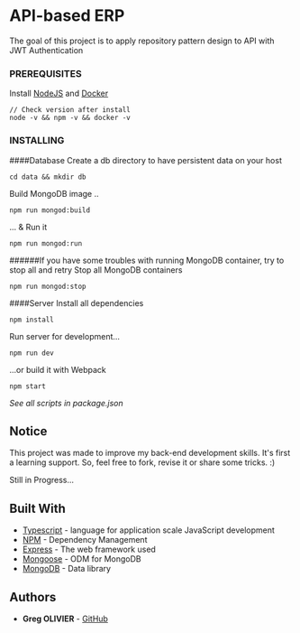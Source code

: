 # API-based ERP

The goal of this project is to apply repository pattern design to API with JWT Authentication

### PREREQUISITES

Install [NodeJS](https://nodejs.org/en/) and [Docker](https://docs.docker.com/install/#nightly-builds)


```
// Check version after install
node -v && npm -v && docker -v

```

### INSTALLING
####Database
Create a db directory to have persistent data on your host
```
cd data && mkdir db
```

Build MongoDB image ..
```
npm run mongod:build
```

... & Run it
```
npm run mongod:run
```

######If you have some troubles with running MongoDB container, try to stop all and retry
Stop all MongoDB containers
```
npm run mongod:stop
```


####Server
Install all dependencies
```
npm install
```
Run server for development...
```
npm run dev
```
...or build it with Webpack
```
npm start
```

*See all scripts in package.json*


## Notice

This project was made to improve my back-end development skills.
It's first a learning support.
So, feel free to fork, revise it or share some tricks. :)

Still in Progress...


## Built With

* [Typescript](https://www.typescriptlang.org/docs/home.html) - language for application scale JavaScript development
* [NPM](https://www.npmjs.com/) - Dependency Management
* [Express](http://expressjs.com/fr/starter/installing.html) - The web framework used
* [Mongoose](http://mongoosejs.com/docs/) - ODM for MongoDB
* [MongoDB](https://docs.mongodb.com/) - Data library


## Authors

* **Greg OLIVIER** - [GitHub](https://github.com/greg-olivier)
